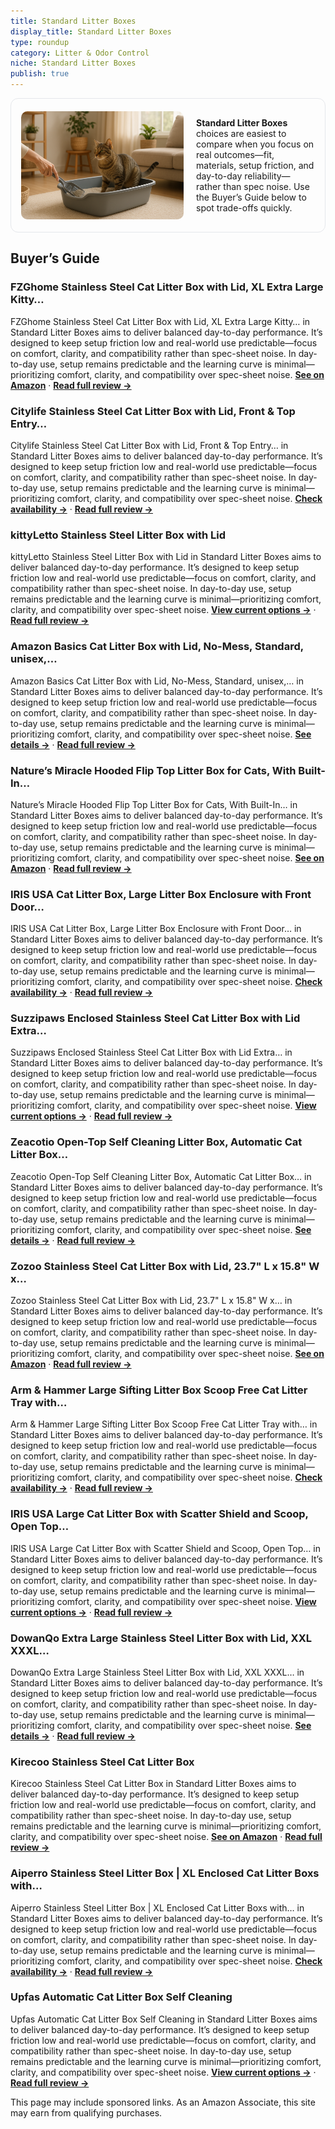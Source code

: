 ```yaml
---
title: Standard Litter Boxes
display_title: Standard Litter Boxes
type: roundup
category: Litter & Odor Control
niche: Standard Litter Boxes
publish: true
---
```


<section class="hero-split" style="width:100%;box-sizing:border-box;border:1px solid #e5e7eb;border-radius:12px;padding:16px;display:grid;grid-template-columns:minmax(260px,40%) 1fr;gap:20px;align-items:center;"><figure style="margin:0;"><img src="/hero/roundups/litter-odor-control/standard-litter-boxes.webp" alt="" style="width:100%;height:auto;display:block;border-radius:10px;"/></figure><div class="hero-copy" style="min-width:0;"><p><strong>Standard Litter Boxes</strong> choices are easiest to compare when you focus on real outcomes&mdash;fit, materials, setup friction, and day-to-day reliability&mdash;rather than spec noise. Use the Buyer’s Guide below to spot trade-offs quickly.</p></div></section>

<h2>Buyer’s Guide</h2>
<h3>FZGhome Stainless Steel Cat Litter Box with Lid, XL Extra Large Kitty…</h3>
<p>FZGhome Stainless Steel Cat Litter Box with Lid, XL Extra Large Kitty… in Standard Litter Boxes aims to deliver balanced day-to-day performance. It’s designed to keep setup friction low and real-world use predictable&mdash;focus on comfort, clarity, and compatibility rather than spec-sheet noise. In day-to-day use, setup remains predictable and the learning curve is minimal&mdash;prioritizing comfort, clarity, and compatibility over spec-sheet noise. <a href="https://amzn.to/4nvft9O" target="_blank" rel="nofollow sponsored noopener noopener" target="_blank"><strong>See on Amazon</strong></a> · <a href="/reviews/fzghome-stainless-steel-cat-litter-box-with-lid-xl-extra-large-kitty-li-e970dd52/"><strong>Read full review &rarr;</strong></a></p>
<h3>Citylife Stainless Steel Cat Litter Box with Lid, Front & Top Entry…</h3>
<p>Citylife Stainless Steel Cat Litter Box with Lid, Front & Top Entry… in Standard Litter Boxes aims to deliver balanced day-to-day performance. It’s designed to keep setup friction low and real-world use predictable&mdash;focus on comfort, clarity, and compatibility rather than spec-sheet noise. In day-to-day use, setup remains predictable and the learning curve is minimal&mdash;prioritizing comfort, clarity, and compatibility over spec-sheet noise. <a href="https://amzn.to/4nya9T3" target="_blank" rel="nofollow sponsored noopener noopener" target="_blank"><strong>Check availability &rarr;</strong></a> · <a href="/reviews/citylife-stainless-steel-cat-litter-box-with-lid-front-top-entry-extra-053f38cb/"><strong>Read full review &rarr;</strong></a></p>
<h3>kittyLetto Stainless Steel Litter Box with Lid</h3>
<p>kittyLetto Stainless Steel Litter Box with Lid in Standard Litter Boxes aims to deliver balanced day-to-day performance. It’s designed to keep setup friction low and real-world use predictable&mdash;focus on comfort, clarity, and compatibility rather than spec-sheet noise. In day-to-day use, setup remains predictable and the learning curve is minimal&mdash;prioritizing comfort, clarity, and compatibility over spec-sheet noise. <a href="https://amzn.to/4nK4QjO" target="_blank" rel="nofollow sponsored noopener noopener" target="_blank"><strong>View current options &rarr;</strong></a> · <a href="/reviews/kittyletto-stainless-steel-litter-box-with-lid-xl-enclosed-litter-box-f-7b6785da/"><strong>Read full review &rarr;</strong></a></p>
<h3>Amazon Basics Cat Litter Box with Lid, No-Mess, Standard, unisex,…</h3>
<p>Amazon Basics Cat Litter Box with Lid, No-Mess, Standard, unisex,… in Standard Litter Boxes aims to deliver balanced day-to-day performance. It’s designed to keep setup friction low and real-world use predictable&mdash;focus on comfort, clarity, and compatibility rather than spec-sheet noise. In day-to-day use, setup remains predictable and the learning curve is minimal&mdash;prioritizing comfort, clarity, and compatibility over spec-sheet noise. <a href="https://amzn.to/42qP2ty" target="_blank" rel="nofollow sponsored noopener noopener" target="_blank"><strong>See details &rarr;</strong></a> · <a href="/reviews/amazon-basics-cat-litter-box-with-lid-no-mess-standard-unisex-charcoal-1b288852/"><strong>Read full review &rarr;</strong></a></p>
<h3>Nature’s Miracle Hooded Flip Top Litter Box for Cats, With Built-In…</h3>
<p>Nature’s Miracle Hooded Flip Top Litter Box for Cats, With Built-In… in Standard Litter Boxes aims to deliver balanced day-to-day performance. It’s designed to keep setup friction low and real-world use predictable&mdash;focus on comfort, clarity, and compatibility rather than spec-sheet noise. In day-to-day use, setup remains predictable and the learning curve is minimal&mdash;prioritizing comfort, clarity, and compatibility over spec-sheet noise. <a href="https://amzn.to/3KBRqYe" target="_blank" rel="nofollow sponsored noopener noopener" target="_blank"><strong>See on Amazon</strong></a> · <a href="/reviews/nature-s-miracle-hooded-flip-top-litter-box-for-cats-with-built-in-odor-3e5ae18f/"><strong>Read full review &rarr;</strong></a></p>
<h3>IRIS USA Cat Litter Box, Large Litter Box Enclosure with Front Door…</h3>
<p>IRIS USA Cat Litter Box, Large Litter Box Enclosure with Front Door… in Standard Litter Boxes aims to deliver balanced day-to-day performance. It’s designed to keep setup friction low and real-world use predictable&mdash;focus on comfort, clarity, and compatibility rather than spec-sheet noise. In day-to-day use, setup remains predictable and the learning curve is minimal&mdash;prioritizing comfort, clarity, and compatibility over spec-sheet noise. <a href="https://amzn.to/4nK4SrW" target="_blank" rel="nofollow sponsored noopener noopener" target="_blank"><strong>Check availability &rarr;</strong></a> · <a href="/reviews/iris-usa-cat-litter-box-large-litter-box-enclosure-with-front-door-flap-0745eef8/"><strong>Read full review &rarr;</strong></a></p>
<h3>Suzzipaws Enclosed Stainless Steel Cat Litter Box with Lid Extra…</h3>
<p>Suzzipaws Enclosed Stainless Steel Cat Litter Box with Lid Extra… in Standard Litter Boxes aims to deliver balanced day-to-day performance. It’s designed to keep setup friction low and real-world use predictable&mdash;focus on comfort, clarity, and compatibility rather than spec-sheet noise. In day-to-day use, setup remains predictable and the learning curve is minimal&mdash;prioritizing comfort, clarity, and compatibility over spec-sheet noise. <a href="https://amzn.to/4gTLAgR" target="_blank" rel="nofollow sponsored noopener noopener" target="_blank"><strong>View current options &rarr;</strong></a> · <a href="/reviews/suzzipaws-enclosed-stainless-steel-cat-litter-box-with-lid-extra-large-f92be285/"><strong>Read full review &rarr;</strong></a></p>
<h3>Zeacotio Open-Top Self Cleaning Litter Box, Automatic Cat Litter Box…</h3>
<p>Zeacotio Open-Top Self Cleaning Litter Box, Automatic Cat Litter Box… in Standard Litter Boxes aims to deliver balanced day-to-day performance. It’s designed to keep setup friction low and real-world use predictable&mdash;focus on comfort, clarity, and compatibility rather than spec-sheet noise. In day-to-day use, setup remains predictable and the learning curve is minimal&mdash;prioritizing comfort, clarity, and compatibility over spec-sheet noise. <a href="https://amzn.to/48NrBOP" target="_blank" rel="nofollow sponsored noopener noopener" target="_blank"><strong>See details &rarr;</strong></a> · <a href="/reviews/zeacotio-open-top-self-cleaning-litter-box-automatic-cat-litter-box-wit-971973bb/"><strong>Read full review &rarr;</strong></a></p>
<h3>Zozoo Stainless Steel Cat Litter Box with Lid, 23.7" L x 15.8" W x…</h3>
<p>Zozoo Stainless Steel Cat Litter Box with Lid, 23.7" L x 15.8" W x… in Standard Litter Boxes aims to deliver balanced day-to-day performance. It’s designed to keep setup friction low and real-world use predictable&mdash;focus on comfort, clarity, and compatibility rather than spec-sheet noise. In day-to-day use, setup remains predictable and the learning curve is minimal&mdash;prioritizing comfort, clarity, and compatibility over spec-sheet noise. <a href="https://amzn.to/478lfZc" target="_blank" rel="nofollow sponsored noopener noopener" target="_blank"><strong>See on Amazon</strong></a> · <a href="/reviews/zozoo-stainless-steel-cat-litter-box-with-lid-23-7-l-x-15-8-w-x-13-8-h-6213c0ec/"><strong>Read full review &rarr;</strong></a></p>
<h3>Arm & Hammer Large Sifting Litter Box Scoop Free Cat Litter Tray with…</h3>
<p>Arm & Hammer Large Sifting Litter Box Scoop Free Cat Litter Tray with… in Standard Litter Boxes aims to deliver balanced day-to-day performance. It’s designed to keep setup friction low and real-world use predictable&mdash;focus on comfort, clarity, and compatibility rather than spec-sheet noise. In day-to-day use, setup remains predictable and the learning curve is minimal&mdash;prioritizing comfort, clarity, and compatibility over spec-sheet noise. <a href="https://amzn.to/46MQiKd" target="_blank" rel="nofollow sponsored noopener noopener" target="_blank"><strong>Check availability &rarr;</strong></a> · <a href="/reviews/arm-hammer-large-sifting-litter-box-scoop-free-cat-litter-tray-with-mic-a7e55dcf/"><strong>Read full review &rarr;</strong></a></p>
<h3>IRIS USA Large Cat Litter Box with Scatter Shield and Scoop, Open Top…</h3>
<p>IRIS USA Large Cat Litter Box with Scatter Shield and Scoop, Open Top… in Standard Litter Boxes aims to deliver balanced day-to-day performance. It’s designed to keep setup friction low and real-world use predictable&mdash;focus on comfort, clarity, and compatibility rather than spec-sheet noise. In day-to-day use, setup remains predictable and the learning curve is minimal&mdash;prioritizing comfort, clarity, and compatibility over spec-sheet noise. <a href="https://amzn.to/47b4Sen" target="_blank" rel="nofollow sponsored noopener noopener" target="_blank"><strong>View current options &rarr;</strong></a> · <a href="/reviews/iris-usa-large-cat-litter-box-with-scatter-shield-and-scoop-open-top-hi-a14999c6/"><strong>Read full review &rarr;</strong></a></p>
<h3>DowanQo Extra Large Stainless Steel Litter Box with Lid, XXL XXXL…</h3>
<p>DowanQo Extra Large Stainless Steel Litter Box with Lid, XXL XXXL… in Standard Litter Boxes aims to deliver balanced day-to-day performance. It’s designed to keep setup friction low and real-world use predictable&mdash;focus on comfort, clarity, and compatibility rather than spec-sheet noise. In day-to-day use, setup remains predictable and the learning curve is minimal&mdash;prioritizing comfort, clarity, and compatibility over spec-sheet noise. <a href="https://amzn.to/3KyXVeu" target="_blank" rel="nofollow sponsored noopener noopener" target="_blank"><strong>See details &rarr;</strong></a> · <a href="/reviews/dowanqo-extra-large-stainless-steel-litter-box-with-lid-xxl-xxxl-litter-87803ce6/"><strong>Read full review &rarr;</strong></a></p>
<h3>Kirecoo Stainless Steel Cat Litter Box</h3>
<p>Kirecoo Stainless Steel Cat Litter Box in Standard Litter Boxes aims to deliver balanced day-to-day performance. It’s designed to keep setup friction low and real-world use predictable&mdash;focus on comfort, clarity, and compatibility rather than spec-sheet noise. In day-to-day use, setup remains predictable and the learning curve is minimal&mdash;prioritizing comfort, clarity, and compatibility over spec-sheet noise. <a href="https://amzn.to/4gZOvEU" target="_blank" rel="nofollow sponsored noopener noopener" target="_blank"><strong>See on Amazon</strong></a> · <a href="/reviews/kirecoo-stainless-steel-cat-litter-box-metal-high-sided-cat-pan-large-s-83453cda/"><strong>Read full review &rarr;</strong></a></p>
<h3>Aiperro Stainless Steel Litter Box | XL Enclosed Cat Litter Boxs with…</h3>
<p>Aiperro Stainless Steel Litter Box | XL Enclosed Cat Litter Boxs with… in Standard Litter Boxes aims to deliver balanced day-to-day performance. It’s designed to keep setup friction low and real-world use predictable&mdash;focus on comfort, clarity, and compatibility rather than spec-sheet noise. In day-to-day use, setup remains predictable and the learning curve is minimal&mdash;prioritizing comfort, clarity, and compatibility over spec-sheet noise. <a href="https://amzn.to/47bfxFW" target="_blank" rel="nofollow sponsored noopener noopener" target="_blank"><strong>Check availability &rarr;</strong></a> · <a href="/reviews/aiperro-stainless-steel-litter-box-xl-enclosed-cat-litter-boxs-with-lid-ef0cb840/"><strong>Read full review &rarr;</strong></a></p>
<h3>Upfas Automatic Cat Litter Box Self Cleaning</h3>
<p>Upfas Automatic Cat Litter Box Self Cleaning in Standard Litter Boxes aims to deliver balanced day-to-day performance. It’s designed to keep setup friction low and real-world use predictable&mdash;focus on comfort, clarity, and compatibility rather than spec-sheet noise. In day-to-day use, setup remains predictable and the learning curve is minimal&mdash;prioritizing comfort, clarity, and compatibility over spec-sheet noise. <a href="https://amzn.to/3KziUOh" target="_blank" rel="nofollow sponsored noopener noopener" target="_blank"><strong>View current options &rarr;</strong></a> · <a href="/reviews/upfas-automatic-cat-litter-box-self-cleaning-app-control-weight-monitor-c1d8877f/"><strong>Read full review &rarr;</strong></a></p>
<aside class="disclosure">This page may include sponsored links. As an Amazon Associate, this site may earn from qualifying purchases.</aside>
